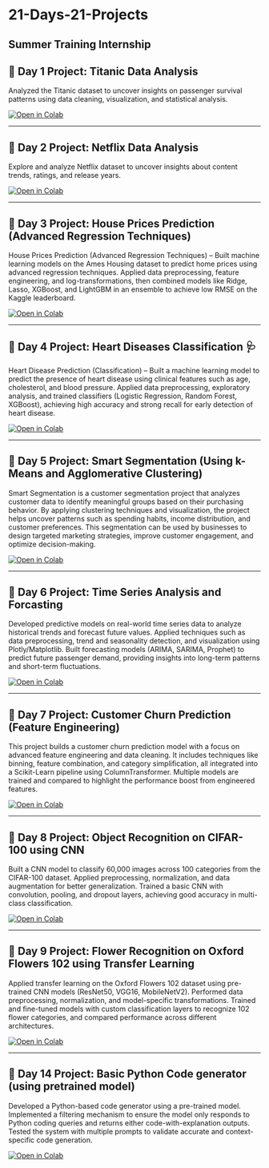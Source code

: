 # 21-Days-21-Projects  
**Summer Training Internship**
---

## 🚀 Day 1 Project: Titanic Data Analysis  

Analyzed the Titanic dataset to uncover insights on passenger survival patterns using data cleaning, visualization, and statistical analysis.

<a href="https://colab.research.google.com/drive/19jq2Os_wxkE6WgXK0h4VNDQFsSicXiuh?usp=sharing" target="_blank">
  <img src="https://img.shields.io/badge/Open%20in-Colab-F9AB00?logo=googlecolab&logoColor=white" alt="Open in Colab"/>
</a>

---

## 🚀 Day 2 Project: Netflix Data Analysis  

Explore and analyze Netflix dataset to uncover insights about content trends, ratings, and release years.  

<a href="https://colab.research.google.com/drive/1OHRg6acdVhqitVSnC2xoeHguE-VgjCnm?usp=sharing" target="_blank">
  <img src="https://img.shields.io/badge/Open%20in-Colab-F9AB00?logo=googlecolab&logoColor=white" alt="Open in Colab"/>
</a>

---

## 🚀 Day 3 Project: House Prices Prediction (Advanced Regression Techniques)

House Prices Prediction (Advanced Regression Techniques) – Built machine learning models on the Ames Housing dataset to predict home prices using advanced regression techniques. Applied data preprocessing, feature engineering, and log-transformations, then combined models like Ridge, Lasso, XGBoost, and LightGBM in an ensemble to achieve low RMSE on the Kaggle leaderboard.

<a href="https://colab.research.google.com/drive/1VWS3YgKpQjR19XexnNuCvWoMPqfbr5py?usp=sharing" target="_blank">
  <img src="https://img.shields.io/badge/Open%20in-Colab-F9AB00?logo=googlecolab&logoColor=white" alt="Open in Colab"/>
</a>

---

## 🚀 Day 4 Project: Heart Diseases Classification 🩺

Heart Disease Prediction (Classification) – Built a machine learning model to predict the presence of heart disease using clinical features such as age, cholesterol, and blood pressure. Applied data preprocessing, exploratory analysis, and trained classifiers (Logistic Regression, Random Forest, XGBoost), achieving high accuracy and strong recall for early detection of heart disease.

<a href="https://colab.research.google.com/drive/1h6nygIVIHS3Lpc9u72sRNuCl0TTjAy9X?usp=sharing" target="_blank">
  <img src="https://img.shields.io/badge/Open%20in-Colab-F9AB00?logo=googlecolab&logoColor=white" alt="Open in Colab"/>
</a>

---

## 🚀 Day 5 Project: Smart Segmentation (Using k-Means and Agglomerative Clustering)

Smart Segmentation is a customer segmentation project that analyzes customer data to identify meaningful groups based on their purchasing behavior. By applying clustering techniques and visualization, the project helps uncover patterns such as spending habits, income distribution, and customer preferences. This segmentation can be used by businesses to design targeted marketing strategies, improve customer engagement, and optimize decision-making.

<a href="https://colab.research.google.com/drive/12yoHqc496rdkORnSZAppbm0UXfqNAD4E?usp=sharing" target="_blank">
  <img src="https://img.shields.io/badge/Open%20in-Colab-F9AB00?logo=googlecolab&logoColor=white" alt="Open in Colab"/>
</a>

---

## 🚀 Day 6 Project: Time Series Analysis and Forcasting

Developed predictive models on real-world time series data to analyze historical trends and forecast future values. Applied techniques such as data preprocessing, trend and seasonality detection, and visualization using Plotly/Matplotlib. Built forecasting models (ARIMA, SARIMA, Prophet) to predict future passenger demand, providing insights into long-term patterns and short-term fluctuations.

<a href="https://colab.research.google.com/drive/1vEzvP7YGtijBJ3cf7oRn-WUD6CD86J2J?usp=sharing" target="_blank">
  <img src="https://img.shields.io/badge/Open%20in-Colab-F9AB00?logo=googlecolab&logoColor=white" alt="Open in Colab"/>
</a>

---

## 🚀 Day 7 Project: Customer Churn Prediction (Feature Engineering)  

This project builds a customer churn prediction model with a focus on advanced feature engineering and data cleaning. It includes techniques like binning, feature combination, and category simplification, all integrated into a Scikit-Learn pipeline using ColumnTransformer. Multiple models are trained and compared to highlight the performance boost from engineered features.

<a href="https://colab.research.google.com/drive/11O72ToBjA9Hf_cG9SrjdNKAC2anOGwuB?usp=sharing" target="_blank">
  <img src="https://img.shields.io/badge/Open%20in-Colab-F9AB00?logo=googlecolab&logoColor=white" alt="Open in Colab"/>
</a>

---

## 🚀 Day 8 Project: Object Recognition on CIFAR-100 using CNN

Built a CNN model to classify 60,000 images across 100 categories from the CIFAR-100 dataset. Applied preprocessing, normalization, and data augmentation for better generalization. Trained a basic CNN with convolution, pooling, and dropout layers, achieving good accuracy in multi-class classification.

<a href="https://colab.research.google.com/drive/1pmhRpIJ21BCKnXwKIrX8pKFGB35ptdEV?usp=sharing" target="_blank">
  <img src="https://img.shields.io/badge/Open%20in-Colab-F9AB00?logo=googlecolab&logoColor=white" alt="Open in Colab"/>
</a>

---

## 🚀 Day 9 Project: Flower Recognition on Oxford Flowers 102 using Transfer Learning 

Applied transfer learning on the Oxford Flowers 102 dataset using pre-trained CNN models (ResNet50, VGG16, MobileNetV2). Performed data preprocessing, normalization, and model-specific transformations. Trained and fine-tuned models with custom classification layers to recognize 102 flower categories, and compared performance across different architectures.  

<a href="https://colab.research.google.com/drive/1c1_8NZdAyYo-9nrWiuehq6Dlt9wAxpuQ?usp=sharing" target="_blank">
  <img src="https://img.shields.io/badge/Open%20in-Colab-F9AB00?logo=googlecolab&logoColor=white" alt="Open in Colab"/>
</a>

---

## 🚀 Day 14 Project: Basic Python Code generator (using pretrained model) 

Developed a Python-based code generator using a pre-trained model. Implemented a filtering mechanism to ensure the model only responds to Python coding queries and returns either code-with-explanation outputs. Tested the system with multiple prompts to validate accurate and context-specific code generation.

<a href="https://colab.research.google.com/drive/1s2OLziieUGY9LXnn5ILbuVTxHdnetTcO?usp=sharing" target="_blank">
  <img src="https://img.shields.io/badge/Open%20in-Colab-F9AB00?logo=googlecolab&logoColor=white" alt="Open in Colab"/>
</a>